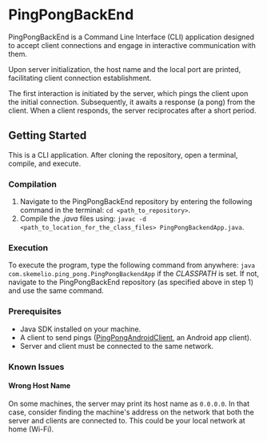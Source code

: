 # PingPongBackEnd

PingPongBackEnd is a Command Line Interface (CLI) application designed to accept client connections and engage in interactive communication with them.

Upon server initialization, the host name and the local port are printed, facilitating client connection establishment.

The first interaction is initiated by the server, which pings the client upon the initial connection. Subsequently, it awaits a response (a pong) from the client. When a client responds, the server reciprocates after a short period.

## Getting Started

This is a CLI application. After cloning the repository, open a terminal, compile, and execute.

### Compilation
1. Navigate to the PingPongBackEnd repository by entering the following command in the terminal: ```cd <path_to_repository>```.
2. Compile the *.java* files using: ```javac -d <path_to_location_for_the_class_files> PingPongBackendApp.java```.

### Execution
To execute the program, type the following command from anywhere: ```java com.skemelio.ping_pong.PingPongBackendApp``` if the *CLASSPATH* is set. If not, navigate to the PingPongBackEnd repository (as specified above in step 1) and use the same command.

### Prerequisites

- Java SDK installed on your machine.
- A client to send pings ([PingPongAndroidClient](https://github.com/tomasmichael995/PingPongAndroidClient), an Android app client).
- Server and client must be connected to the same network.

### Known Issues

#### Wrong Host Name

On some machines, the server may print its host name as ```0.0.0.0```. In that case, consider finding the machine's address on the network that both the server and clients are connected to. This could be your local network at home (Wi-Fi).  
